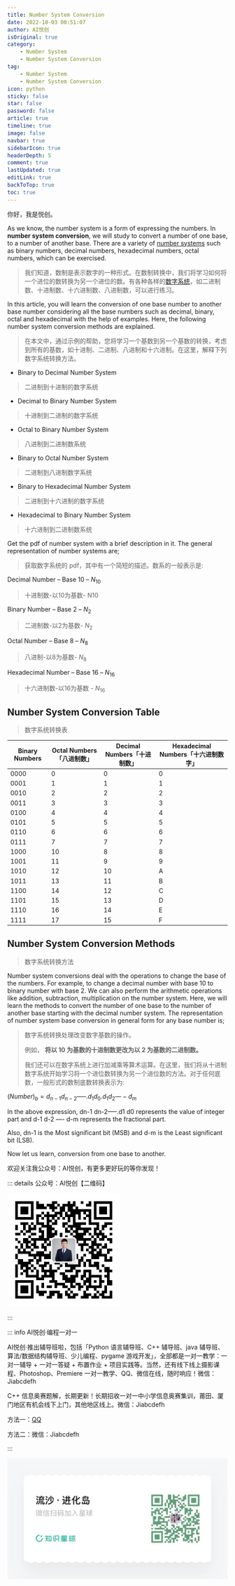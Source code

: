 ```yaml
---
title: Number System Conversion
date: 2022-10-03 00:51:07
author: AI悦创
isOriginal: true
category: 
    - Number System
    - Number System Conversion
tag:
    - Number System
    - Number System Conversion
icon: python
sticky: false
star: false
password: false
article: true
timeline: true
image: false
navbar: true
sidebarIcon: true
headerDepth: 5
comment: true
lastUpdated: true
editLink: true
backToTop: true
toc: true
---
```


你好，我是悦创。

As we know, the number system is a form of expressing the numbers. In **number system conversion**, we will study to convert a number of one base, to a number of another base. There are a variety of [number systems](https://byjus.com/maths/number-system/) such as binary numbers, decimal numbers, hexadecimal numbers, octal numbers, which can be exercised.

> 我们知道，数制是表示数字的一种形式。在数制转换中，我们将学习如何将一个进位的数转换为另一个进位的数。有各种各样的[数字系统](https://byjus.com/maths/number-system/)，如二进制数、十进制数、十六进制数、八进制数，可以进行练习。

In this article, you will learn the conversion of one base number to another base number considering all the base numbers such as decimal, binary, octal and hexadecimal with the help of examples. Here, the following number system conversion methods are explained.

> 在本文中，通过示例的帮助，您将学习一个基数到另一个基数的转换，考虑到所有的基数，如十进制、二进制、八进制和十六进制。在这里，解释下列数字系统转换方法。

- Binary to Decimal Number System

> 二进制到十进制的数字系统

- Decimal to Binary Number System

> 十进制到二进制的数字系统

- Octal to Binary Number System

> 八进制到二进制数系统

- Binary to Octal Number System

> 二进制到八进制数字系统

- Binary to Hexadecimal Number System

> 二进制到十六进制的数字系统

- Hexadecimal to Binary Number System

> 十六进制到二进制数系统

Get the pdf of number system with a brief description in it. The general representation of number systems are;

> 获取数字系统的 pdf，其中有一个简短的描述。数系的一般表示是:

Decimal Number – Base 10 – $N_{10}$

> 十进制数-以10为基数- N10

Binary Number – Base 2 – $N_{2}$

> 二进制数-以2为基数- $N_{2}$

Octal Number – Base 8 – $N_{8}$

> 八进制-以8为基数- $N_{8}$

Hexadecimal Number – Base 16 – $N_{16}$

> 十六进制数-以16为基数 - $N_{16}$

## Number System Conversion Table

> 数字系统转换表

| Binary Numbers | Octal Numbers「八进制数」 | Decimal Numbers「十进制数」 | Hexadecimal Numbers「十六进制数字」 |
| -------------- | ------------------------- | --------------------------- | ----------------------------------- |
| 0000           | 0                         | 0                           | 0                                   |
| 0001           | 1                         | 1                           | 1                                   |
| 0010           | 2                         | 2                           | 2                                   |
| 0011           | 3                         | 3                           | 3                                   |
| 0100           | 4                         | 4                           | 4                                   |
| 0101           | 5                         | 5                           | 5                                   |
| 0110           | 6                         | 6                           | 6                                   |
| 0111           | 7                         | 7                           | 7                                   |
| 1000           | 10                        | 8                           | 8                                   |
| 1001           | 11                        | 9                           | 9                                   |
| 1010           | 12                        | 10                          | A                                   |
| 1011           | 13                        | 11                          | B                                   |
| 1100           | 14                        | 12                          | C                                   |
| 1101           | 15                        | 13                          | D                                   |
| 1110           | 16                        | 14                          | E                                   |
| 1111           | 17                        | 15                          | F                                   |

## Number System Conversion Methods

> 数字系统转换方法

Number system conversions deal with the operations to change the base of the numbers. For example, to change a decimal number with base 10 to binary number with base 2. We can also perform the arithmetic operations like addition, subtraction, multiplication on the number system. Here, we will learn the methods to convert the number of one base to the number of another base starting with the decimal number system. The representation of number system base conversion in general form for any base number is;

> 数字系统转换处理改变数字基数的操作。
>
> 例如， **将以 10 为基数的十进制数更改为以 2 为基数的二进制数。** 
>
> 我们还可以在数字系统上进行加减乘等算术运算。在这里，我们将从十进制数字系统开始学习将一个进位数转换为另一个进位数的方法。对于任何底数，一般形式的数制底数转换表示为:

$(Number)_{b} = d_{n-1} d_{n-2}—–.d_{1} d_{0} . d_{1} d_{2} —- d_{m}$

In the above expression, dn-1 dn-2—–.d1 d0 represents the value of integer part and d-1 d-2 —- d-m represents the fractional part.

Also, dn-1 is the Most significant bit (MSB) and d-m is the Least significant bit (LSB).

Now let us learn, conversion from one base to another.

欢迎关注我公众号：AI悦创，有更多更好玩的等你发现！

::: details 公众号：AI悦创【二维码】

![](/gzh.jpg)

:::

::: info AI悦创·编程一对一

AI悦创·推出辅导班啦，包括「Python 语言辅导班、C++ 辅导班、java 辅导班、算法/数据结构辅导班、少儿编程、pygame 游戏开发」，全部都是一对一教学：一对一辅导 + 一对一答疑 + 布置作业 + 项目实践等。当然，还有线下线上摄影课程、Photoshop、Premiere 一对一教学、QQ、微信在线，随时响应！微信：Jiabcdefh

C++ 信息奥赛题解，长期更新！长期招收一对一中小学信息奥赛集训，莆田、厦门地区有机会线下上门，其他地区线上。微信：Jiabcdefh

方法一：[QQ](http://wpa.qq.com/msgrd?v=3&uin=1432803776&site=qq&menu=yes)

方法二：微信：Jiabcdefh

:::

![](/zsxq.jpg)
